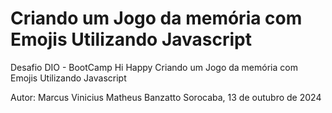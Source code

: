 # Criando um Jogo da memória com Emojis Utilizando Javascript

Desafio DIO - BootCamp Hi Happy
Criando um Jogo da memória com Emojis Utilizando Javascript

Autor: Marcus Vinicius Matheus Banzatto
Sorocaba, 13 de outubro de 2024
